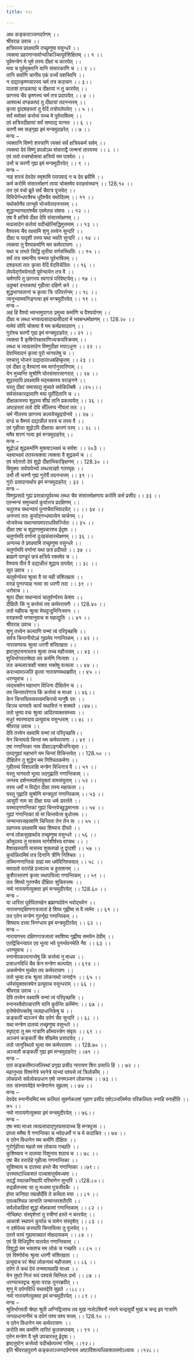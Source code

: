 ```yaml
---
title: १२८

---
```

अथ कङ्कताञ्जनदर्पणम् ।।  
श्रीवराह उवाच ।।  
क्षत्रियस्य प्रवक्ष्यामि तच्छृणुष्व वसुन्धरे ।।  
त्यक्त्वा प्रहरणान्सर्वान्यत्किञ्चित्पूर्वशिक्षितम् ।। १ ।।  
पूर्वमन्त्रेण मे भूमे तस्य दीक्षां च कारयेत् ।।  
मया च पूर्वमुक्तानि यानि संसारकाणि च ।। २ ।।  
तानि सर्वाणि चानीय एकं वर्ज्यं यशस्विनि ।।  
न दद्यात्कृष्णसारस्य चर्म तत्र कदाचन ।। ३।।  
पालाशं दण्डकाष्ठं च दीक्षायां न तु कारयेत् ।।  
छागस्य चैव कृष्णस्य चर्म तत्र प्रदापयेत् ।। ४ ।।  
आश्वत्थं दण्डकाष्ठं तु दीक्षायां तदनन्तरम् ।।  
कृत्वा द्वादशहस्तां तु वेदिं तत्रोपलेपयेत् ।। ५ ।।  
सर्वं ममोक्तं कर्त्तव्यं यच्च मे पूर्वभाषितम् ।।  
एवं क्षत्रियदीक्षायां सर्वं सम्पाद्य यत्नतः ।। ६ ।।  
चरणौ मम सङ्गृह्य इमं मन्त्रमुदाहरेत् ।। ७ ।।  
मन्त्रः –  
त्यक्तानि विष्णो शस्त्राणि त्यक्तं सर्वं क्षत्रियकर्म सर्वम् ।।  
त्यक्त्वा देवं विष्णुं प्रपन्नोऽथ संसाराद्वै जन्मनां तारयस्व ।। ८ ।।  
एवं ततो वचश्चोक्त्वा क्षत्रियो मम पार्श्वतः ।।  
उभौ च चरणौ गृह्य इमं मन्त्रमुदीरयेत् ।। ९ ।।  
मन्त्रः –  
नाहं शस्त्रं देवदेव स्मृशामि परापवादं न च देव ब्रवीमि ।।  
कर्म करोमि संसारमोक्षणं त्वया चोक्तमेव वराहसंस्थान् ।। 128.१० ।।  
तत एवं वचो ब्रूते सर्वं चैवात्र पूजयेत् ।।  
विविधैर्गन्धपत्रैश्च धूपैश्चैव यथोदितम् ।। ११ ।।  
यथोक्तेनैव तान्भूमे भोजयेत्तदनन्तरम् ।।  
शुद्धान्भागवतांश्चैव एवमेतन्न संशयः ।। १२ ।।  
एषा वै क्षत्रिये दीक्षा देवि संसारमोक्षणम् ।।  
मत्प्रसादेन कर्तव्यं यदीच्छेत्सिद्धिमुत्तमाम् ।। १३ ।।  
वैश्यस्य चैव वक्ष्यामि शृणु तत्त्वेन सुन्दरि ।।  
दीक्षा च यादृशी तस्य यथा भवति सुन्दरि ।। १४ ।।  
त्यक्त्वा तु वैश्यकर्माणि मम कर्मपरायणः ।।  
यथा च लभते सिद्धिं तृतीया वर्णसंस्थितिः ।। १५ ।।  
सर्वं तत्र समानीय यन्मया पूर्वभाषितम् ।।  
दशहस्तां ततः कृत्वा वेदिं वेदविचेतितः ।। १६ ।।  
लेपयेद्गोमयेनादौ पूर्वन्यायेन तत्र वै ।।  
चर्मणापि तु छागस्य स्वगात्रं परिवेष्टयेत्।। १७ ।।  
उदुम्बरं दन्तकाष्ठं गृहीत्वा दक्षिणे करे ।।  
शुद्धभागवतानां च कृत्वा त्रिः परिवर्त्तनम् ।। १८ ।।  
जानुभ्यामवनिङ्गत्वा इमं मन्त्रमुदीरयेत् ।। १९ ।।  
मन्त्रः –  
अहं हि वैश्यो भवन्तमुपागतः प्रमुच्य कर्माणि च वैश्ययोगम् ।।  
दीक्षा च लब्धा भगवत्प्रसादात्प्रसीदतां मे भवबन्धमोक्षणम् ।। 128.२० ।।  
मामेवं सोपि चोक्त्वा वै मम कर्मप्रसादवान् ।।  
गुरोश्च चरणौ गृह्य इमं मन्त्रमुदाहरेत् ।। २१ ।।  
त्यक्त्वा वै कृषिगोरक्षावाणिज्यक्रयविक्रयम् ।।  
लब्धा च त्वत्प्रसादेन विष्णुदीक्षा मयाऽधुना ।। २२ ।।  
देवाभिवादनं कृत्वा पुरो भागवतेषु च ।।  
पश्चात्तु भोजनं दद्यादपराधबहिष्कृतम् ।। २३ ।।  
एवं दीक्षा तु वैश्यानां मम मार्गानुसारिणाम् ।।  
येन मुच्यन्ति सुश्रोणि घोरसंसारसागरात् ।। २४ ।।  
शूद्रस्यापि प्रवक्ष्यामि मद्भक्तस्य वराङ्गने ।।  
यस्तु दीक्षां समासाद्य मुच्यते सर्वकिल्बिषैः ।।२५।।।  
सर्वसंस्कारद्रव्याणि मया पूर्वोदितानि च ।।  
दीक्षाकामस्य शूद्रस्य शीघ्रं तानि प्रकल्पयेत् ।। २६ ।।  
अष्टहस्तां ततो देवि सँल्लिप्य नीयतां ततः ।।  
चर्म नीलस्य छागस्य कल्पयेच्छूद्रयोनये ।। २७ ।  
दण्डं च वैष्णवं दद्यान्नीलं वस्त्रं च तस्य वै ।।  
एवं गृहीत्वा शूद्रोऽपि दीक्षायाः कारणं परम् ।। २८ ।।  
ममैव शरणं गत्वा इमं मन्त्रमुदाहरेत् ।।  
मन्त्रः –  
शूद्रोऽहं शूद्रकर्माणि मुक्त्वाऽभक्ष्यं च सर्वशः ।। २०3 ।।  
भक्ष्याभक्ष्यं ततस्त्यक्त्वा त्यक्त्वा वै शूद्रकर्म च ।।  
एवं वदेत्ततो देवं शूद्रो दीक्षाभिकाङ्क्षिणम् ।। 128.३० ।।  
विमुक्तः सर्वपापेभ्यो लब्धसञ्ज्ञो गतस्पृहः ।।  
उभौ तौ चरणौ गृह्य गुरोर्वै तदनन्तरम् ।। ३१ ।।  
गुरोः प्रसादनार्थाय इमं मन्त्रमुदाहरेत् । ३२ ।  
मन्त्रः –  
विष्णुप्रसादे गुह्यं प्रसन्नात्पूर्ववच्च लब्धा चैव संसारमोक्षणाय करोमि कर्म प्रसीद ।। ३३ ।।  
एतन्मन्त्रं समुच्चार्य कुर्यात्तत्र प्रदक्षिणम् ।।  
चतुरश्च यथान्यायं पुनश्चैवाभिवादयेत् ।। ।। ३४ ।।  
अनन्तरं ततः कुर्याद्गन्धमाल्येन चार्चनम् ।।  
भोजयेच्च यथान्यायमपराधविवर्ज्जितः ।। ३५ ।।  
दीक्षा एषा च शूद्राणामुपचारश्च ईदृशः ।।  
चतुर्णामपि वर्णानां दुःखसंसारमोक्षणम् ।। ३६ ।।  
अन्यच्च ते प्रवक्ष्यामि तच्छृणुष्व वसुन्धरे ।।  
चतुर्णामपि वर्णानां यथा छत्रं प्रदीयते ।। ३७ ।।  
ब्राह्मणे पाण्डुरं छत्रं क्षत्रिये रक्तमेव च ।।  
वैश्याय पीतं वै दद्यान्नीलं शूद्राय दापयेत् ।। ३८ ।।  
सूत उवाच ।।  
चातुर्वर्ण्यस्य श्रुत्वा वै सा मही संशितव्रता ।।  
वराहं पुनरप्याह नत्वा सा धरणी तदा ।। ३९ ।।  
धरोवाच ।।  
श्रुता दीक्षा यथान्यायं चातुर्वर्ण्यस्य केशव ।।  
दीक्षितैः किं नु कर्त्तव्यं तव कर्मपरायणैः ।। 128.४० ।।  
ततो महीवचः श्रुत्वा मेघदुन्दुभिनिःस्वनः ।।  
वराहरूपी भगवानुवाच स महाद्युतिः ।। ४१ ।।  
श्रीवराह उवाच ।।  
शृणु तत्त्वेन कल्याणि यन्मां त्वं परिपृच्छसि ।।  
सर्वत्र चिन्तनीयोऽहं गुह्यमेव गणान्तिकम् ।। ४२ ।।  
नारायणवचः श्रुत्वा धरणी शंसितव्रता ।।  
हृष्टतुष्टमनास्तत्र श्रुत्वा तच्च महौजसम् ।। ४३ ।।  
शुचिर्भागवतश्रेष्ठा तव कर्मणि नित्यशः ।।  
ततः कमलपत्राक्षी भक्ता भक्तेषु वत्सला ।। ४४ ।।  
कराभ्यामञ्जलिं कृत्वा नारायणमथाब्रवीत् ।। ४५ ।।  
धरण्युवाच ।।  
त्वद्भक्तेन महाभाग विधिना दीक्षितेन च ।।  
तव चिन्तापरेणात्र किं कर्त्तव्यं च माधव ।। ४६।।  
केन चिन्तयितव्यस्त्वमचिन्त्यो मानुषैः परः ।।  
किञ्च भागवतैः कार्यं यथावित्तं न शक्यते ।।४७।।  
ततो भूम्या वचः श्रुत्वा आदिरव्यक्तसम्भवः ।।  
मधुरं स्वरमादाय प्रत्युवाच वसुन्धराम् ।। ४८ ।।  
श्रीवराह उवाच ।।  
देवि तत्त्वेन वक्ष्यामि यन्मां त्वं परिपृच्छसि।।  
येन चिन्तयसे चिन्तां मम कर्मपरायणा ।। ४९ ।।  
एषा गणान्तिका नाम दीक्षाऽङ्गबीजनिःसृता ।।  
एतद्गुह्यां महाभागे मम चिन्तां विचिन्तयेत् ।। 128.५० ।।  
दीक्षितेन तु शुद्धेन मम निश्चितकर्मणा ।।  
गृहीतव्यं विशालाक्षि मन्त्रेण विधिनात्र वै ।। ५१ ।।  
यस्तु भागवतो भूत्वा तद्गृह्णाति गणान्तिकाम् ।।  
जनस्य दर्शनस्पर्शसंयुक्तां वामसंयुताम् ।। ५२ ।।  
तस्य धर्मो न विद्येत दीक्षा तस्य महाफला ।।  
यस्तु गृह्णाति सुश्रोणि मन्त्रपूतां गणान्तिकाम् ।। ५३ ।।  
आसुरी नाम सा दीक्षा यया धर्मः प्रवर्त्तते ।।  
यस्माद्गणान्तिकां गुह्यां चिन्तयेच्छुद्धमानसः ।। ५४ ।।  
गुह्यां गणान्तिकां यो मां चिन्तयेत्स बुधोत्तमः ।।  
जन्मान्तरसहस्राणि चिन्तिता तेन तेन सः ।। ५५ ।।  
ग्रहणस्य प्रवक्ष्यामि यथा शिष्याय दीयते ।।  
मन्त्रं लोकसुखार्थाय तच्छृणुष्व वसुन्धरे ।। ५६ ।।  
कौमुदस्य तु मासस्य मार्गशीर्षस्य वाप्यथ ।। ।  
वैशाखस्यापि मासस्य शुक्लपक्षे तु द्वादशी ।। ५७ ।।  
कुर्यान्निरामिषं तत्र दिनानि त्रीणि निश्चितः ।।  
तस्मिन्गणान्तिकं ग्राह्यं मम धर्मविनिश्चयात् ।। ५८ ।।  
ममाग्रतो वरारोहे प्रज्वाल्य च हुताशनम् ।।  
कुशैरास्तरणं कृत्वा स्थापयित्वा गणान्तिकम् ।। ५९ ।।  
ततः शिष्यो गुरुश्चैव दीक्षितः शुचिरुत्तमः ।।  
नमो नारायणेत्युक्त्वा इमं मन्त्रमुदीरयेत् ।। 128.६० ।।  
मन्त्रः –  
या धारिता पूर्वपितामहेन ब्रह्मण्यदेवेन भवोद्भवेन ।।  
नारायणाद्दक्षिणगात्रजातां हे शिष्य गृह्णीष्व स वै त्वमेव ।। ६१ ।।  
तत एतेन मन्त्रेण गुरुर्गृह्य गणान्तिकम् ।।  
शिष्याय दत्त्वा स्निग्धाय इमं मन्त्रमुदीरयेत् ।। ६२ ।।  
मन्त्रः –  
नारायणस्य दक्षिणगात्रजातां स्वशिष्य गृह्णीष्व समयेन देवीम् ।।  
एतद्विचिन्त्यापर एव भूत्वा भवे पुनर्भावनमेति नैव ।। ६३ ।।  
धरण्युवाच ।।  
स्नानोपकल्पनान्तेषु किं कर्त्तव्यं नु माधव ।।  
प्रसाधनविधिं चैव केन मन्त्रेण कल्पयेत् ।। ६९४ ।।  
अकर्मण्येन मुच्येत तव कर्मपरायणः ।।  
ततो भूम्या वचः श्रुत्वा लोकनाथो जनार्द्दनः ।। ६५ ।।  
धर्मसंयुक्तवाक्येन प्रत्युवाच वसुन्धराम् ।। ६६ ।।  
श्रीवराह उवाच ।।  
देवि तत्त्वेन वक्ष्यामि यन्मां त्वं परिपृच्छसि ।।  
स्नानस्यैवोपचाराणि यानि कुर्वन्ति कर्म्मिणः ।। ६७ ।।  
वृत्तेष्वेवोपचारेषु जलप्राधानिकेषु च ।।  
कङ्कतीं चाञ्जनं चैव दर्पणं चैव सुन्दरि ।। ६८ ।।  
यथा मन्त्रेण दातव्यं तच्छृणुष्व वसुन्धरे ।।  
स्पृष्ट्वा तु मम गात्राणि क्षौमवस्त्रेण संवृतः ।। ६९ ।।  
अञ्जनं कङ्कतीं चैव शीघ्रमेव प्रसादयेत् ।।  
ततो जानुस्थितो भूत्वा मम कर्मपरायणः ।। 128.७० ।।  
अञ्जलौ कङ्कतीं गृह्य इमं मन्त्रमुदाहरेत् ।।७१ ।।  
मन्त्रः –  
एतां कङ्कतीमञ्जलिस्थां प्रगृह्य प्रसीद नारायण शिरः प्रसाधि हि ।। ७२ ।।  
महानुभाव विश्वनेत्रे स्वनेत्रे याभ्यां पश्यसे त्वं त्रिलोकीम् ।।  
लोकप्रभो सर्वलोकप्रधान एषो जनमञ्जनं लोकनाथ ।। ७३ ।।  
ततः संस्नापयेद्देवं मन्त्रेणानेन सुव्रतम् ।। ७४ ।।  
मन्त्रः –  
देवदेव स्नानीयमिदं मम कल्पितं सुवर्णकलशं गृहाण प्रसीद एषोऽञ्जलिर्मया परिकल्पितः स्नाहि स्नाहीति ।। ७५ ।।  
नमो नारायणेत्युक्त्वा इमं मन्त्रमुदीरयेत् ।। ७६।।  
मन्त्रः –  
एषा मया माधव त्वत्प्रसादाद्गुरुप्रसादाच्च हि मन्त्रपूजा ।।  
प्राप्ता ममैषा वै गणान्तिका च भवेदधर्मो न च मे कदाचित ।। ७४ ।।  
य एतेन विधानेन मम कर्मणि दीक्षितः ।।  
गुरोर्गृहीत्वा महतो मम लोकाय गच्छति ।।  
कुशिष्याय न दातव्या पिशुनाय शठाय च ।। ७८ ।।  
एषा चैव वरारोहे गृहीत्वा गणनान्तिका ।।  
सुशिष्याय च दातव्या हस्ते चैव गणान्तिका ।।७९।।  
उत्तमाष्टाधिकशतं पञ्चाशत्तुर्यमध्यमा ।।  
तदर्द्धं स्यात्कनिष्ठापि परिमाणेन सुन्दरि ।।128.८०।।  
रुद्राक्षैरुत्तमा सा तु मध्यमा पुत्रजीवकैः ।।  
ज्ञेया कनिष्ठा पद्माक्षैर्देवि ते कथिता मया ।। ८१ ।।  
एतत्कश्चिन्न जानाति जन्मान्तरशतैरपि ।।  
सर्वलोकहितां शुद्धां मोक्षकामां गणान्तिकाम् ।। ८२ ।।  
नोच्छिष्टः संस्पृशेत्तां तु स्त्रीणां हस्ते न कारयेत् ।।  
आकाशे स्थापनं कुर्यान्न च वामेन संस्पृशेत् ।। ८३ ।।  
न दर्शयेच्च कस्यापि चिन्तयित्वा तु पूजयेत् ।।  
एतत्ते परमं गुह्यमाख्यातं मोक्षदायकम् ।। ८४ ।।  
एवं हि विधिपूर्वेण पालयेत गणान्तिकाम् ।।  
विशुद्धो मम भक्तश्च मम लोकं स गच्छति ।। ८५ ।।  
एवं विष्णोर्वचः श्रुत्वा धरणी संशितव्रता ।।  
प्रत्युवाच परं श्रेष्ठं लोकनाथं महौजसम् ।। ८६ ।।  
दर्पणं ते कथं देयं तन्ममाख्याहि माधव ।।  
येन तुष्टो निजं रूपं पश्यसे चिन्तितः प्रभो ।। ८७ ।।  
धरण्यास्तद्वचः श्रुत्वा वराहः पुनरब्रवीत् ।।  
शृणु मे दर्पणविधिं यथावद्देवि सुव्रते ।।८८।।  
नमो नारायणेत्युक्त्वा इमं मन्त्रमुदीरयेत् ।। ८९ ।।  
मन्त्रः –  
श्रुतिर्भागवती श्रेष्ठा श्रुती अग्निद्विजश्च तव मुखं नासेऽश्विनौ नयने चन्द्रसूर्यौ मुखं च चन्द्र इव गात्राणि जगत्प्रधानानीमं च दर्पणं पश्य पश्य रूपम् ।। 128.९० ।।  
य एतेन विधानेन मम कर्मपरायणः ।।  
करोति मम कर्माणि तारितं कुलसप्तकम् ।। ९१ ।।  
एतेन मन्त्रेण वै भूमे उपचारस्तु ईदृशः।।  
हृष्टतुष्टेन कर्त्तव्यो यदीच्छेत्परमां गतिम् ।।९२।।  
इति श्रीवराहपुराणे कङ्कताञ्जनदर्पणनाम अष्टाविंशत्यधिकशततमोऽध्यायः ।।१२८।।